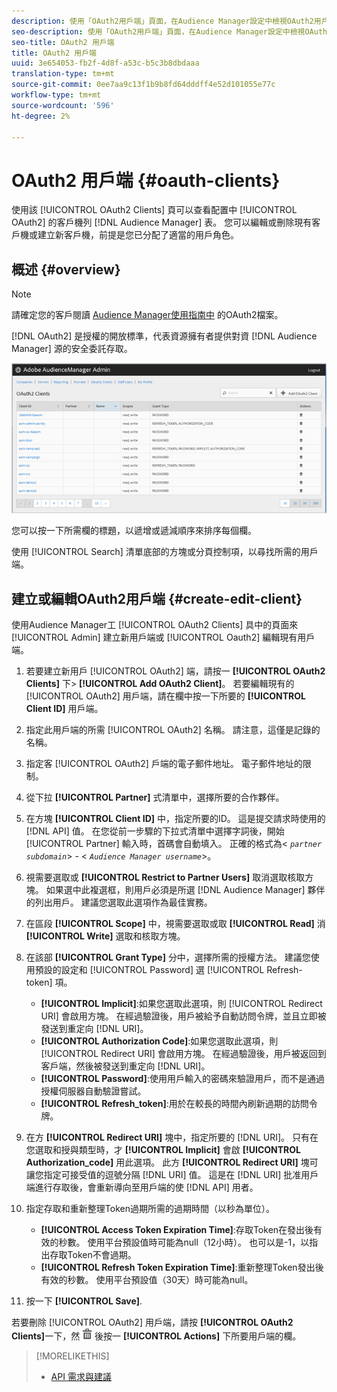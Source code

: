 ```yaml
---
description: 使用「OAuth2用戶端」頁面，在Audience Manager設定中檢視OAuth2用戶端清單。 您可以編輯或刪除現有客戶機或建立新客戶機，前提是您已分配了適當的用戶角色。
seo-description: 使用「OAuth2用戶端」頁面，在Audience Manager設定中檢視OAuth2用戶端清單。 您可以編輯或刪除現有客戶機或建立新客戶機，前提是您已分配了適當的用戶角色。
seo-title: OAuth2 用戶端
title: OAuth2 用戶端
uuid: 3e654053-fb2f-4d8f-a53c-b5c3b8dbdaaa
translation-type: tm+mt
source-git-commit: 0ee7aa9c13f1b9b8fd64dddff4e52d101055e77c
workflow-type: tm+mt
source-wordcount: '596'
ht-degree: 2%

---
```



# OAuth2 用戶端 {#oauth-clients}

使用該 [!UICONTROL OAuth2 Clients] 頁可以查看配置中 [!UICONTROL OAuth2] 的客戶機列 [!DNL Audience Manager] 表。 您可以編輯或刪除現有客戶機或建立新客戶機，前提是您已分配了適當的用戶角色。

## 概述 {#overview}

<!-- c_oauth.xml -->

>[!NOTE]
>
>請確定您的客戶閱讀 [Audience Manager使用指南中](https://docs.adobe.com/content/help/en/audience-manager/user-guide/api-and-sdk-code/rest-apis/aam-api-getting-started.html#oauth) 的OAuth2檔案。

[!DNL OAuth2] 是授權的開放標準，代表資源擁有者提供對資 [!DNL Audience Manager] 源的安全委託存取。

![](assets/oauth.png)

您可以按一下所需欄的標題，以遞增或遞減順序來排序每個欄。

使用 [!UICONTROL Search] 清單底部的方塊或分頁控制項，以尋找所需的用戶端。

## 建立或編輯OAuth2用戶端 {#create-edit-client}

<!-- t_create_edit_auth.xml -->

使用Audience Manager工 [!UICONTROL OAuth2 Clients] 具中的頁面來 [!UICONTROL Admin] 建立新用戶端或 [!UICONTROL Oauth2] 編輯現有用戶端。

1. 若要建立新用戶 [!UICONTROL OAuth2] 端，請按一 **[!UICONTROL OAuth2 Clients]** 下> **[!UICONTROL Add OAuth2 Client]**。 若要編輯現有的 [!UICONTROL OAuth2] 用戶端，請在欄中按一下所要的 **[!UICONTROL Client ID]** 用戶端。
1. 指定此用戶端的所需 [!UICONTROL OAuth2] 名稱。 請注意，這僅是記錄的名稱。
1. 指定客 [!UICONTROL OAuth2] 戶端的電子郵件地址。 電子郵件地址的限制。
1. 從下拉 **[!UICONTROL Partner]** 式清單中，選擇所要的合作夥伴。
1. 在方塊 **[!UICONTROL Client ID]** 中，指定所要的ID。 這是提交請求時使用的 [!DNL API] 值。 在您從前一步驟的下拉式清單中選擇字詞後，開始 [!UICONTROL Partner] 輸入時，首碼會自動填入。 正確的格式為&lt; *`partner subdomain`*> - &lt; *`Audience Manager username`*>。
1. 視需要選取或 **[!UICONTROL Restrict to Partner Users]** 取消選取核取方塊。 如果選中此複選框，則用戶必須是所選 [!DNL Audience Manager] 夥伴的列出用戶。 建議您選取此選項作為最佳實務。
1. 在區段 **[!UICONTROL Scope]** 中，視需要選取或取 **[!UICONTROL Read]** 消 **[!UICONTROL Write]** 選取和核取方塊。
1. 在該部 **[!UICONTROL Grant Type]** 分中，選擇所需的授權方法。 建議您使用預設的設定和 [!UICONTROL Password] 選 [!UICONTROL Refresh-token] 項。

   * **[!UICONTROL Implicit]**:如果您選取此選項，則 [!UICONTROL Redirect URI] 會啟用方塊。 在經過驗證後，用戶被給予自動訪問令牌，並且立即被發送到重定向 [!DNL URI]。
   * **[!UICONTROL Authorization Code]**:如果您選取此選項，則 [!UICONTROL Redirect URI] 會啟用方塊。 在經過驗證後，用戶被返回到客戶端，然後被發送到重定向 [!DNL URI]。
   * **[!UICONTROL Password]**:使用用戶輸入的密碼來驗證用戶，而不是通過授權伺服器自動驗證嘗試。
   * **[!UICONTROL Refresh_token]**:用於在較長的時間內刷新過期的訪問令牌。

1. 在方 **[!UICONTROL Redirect URI]** 塊中，指定所要的 [!DNL URI]。 只有在您選取和授與類型時，才 **[!UICONTROL Implicit]** 會啟 **[!UICONTROL Authorization_code]** 用此選項。 此方 **[!UICONTROL Redirect URI]** 塊可讓您指定可接受值的逗號分隔 [!DNL URI] 值。 這是在 [!DNL URI] 批准用戶端進行存取後，會重新導向至用戶端的使 [!DNL API] 用者。
1. 指定存取和重新整理Token過期所需的過期時間（以秒為單位）。

   * **[!UICONTROL Access Token Expiration Time]**:存取Token在發出後有效的秒數。 使用平台預設值時可能為null（12小時）。 也可以是-1，以指出存取Token不會過期。
   * **[!UICONTROL Refresh Token Expiration Time]**:重新整理Token發出後有效的秒數。 使用平台預設值（30天）時可能為null。

1. 按一下 **[!UICONTROL Save]**.

若要刪除 [!UICONTROL OAuth2] 用戶端，請按 **[!UICONTROL OAuth2 Clients]**&#x200B;一下，然 ![](assets/icon_delete.png) 後按一 **[!UICONTROL Actions]** 下所要用戶端的欄。

>[!MORELIKETHIS]
>
>* [API 需求與建議](../admin-oauth2/aam-admin-api-requirements.md)

